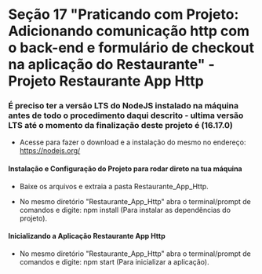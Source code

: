 # Seção 17 "Praticando com Projeto: Adicionando comunicação http com o back-end e formulário de checkout na aplicação do Restaurante" - Projeto Restaurante App Http

### É preciso ter a versão LTS do NodeJS instalado na máquina antes de todo o procedimento daqui descrito - ultima versão LTS até o momento da finalização deste projeto é (16.17.0)

- Acesse para fazer o download e a instalação do mesmo no endereço: https://nodejs.org/

#### Instalação e Configuração do Projeto para rodar direto na tua máquina

- Baixe os arquivos e extraia a pasta Restaurante_App_Http.

- No mesmo diretório "Restaurante_App_Http" abra o terminal/prompt de comandos e digite: npm install (Para instalar as dependências do projeto).

#### Inicializando a Aplicação Restaurante App Http

- No mesmo diretório "Restaurante_App_Http" abra o terminal/prompt de comandos e digite: npm start (Para inicializar a aplicação).

